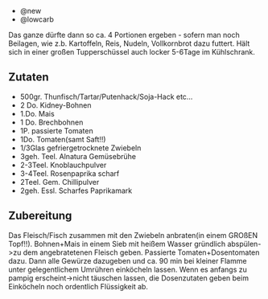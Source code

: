 - @new
- @lowcarb

Das ganze dürfte dann so ca. 4 Portionen ergeben - sofern man noch Beilagen, wie z.b. Kartoffeln, Reis, Nudeln, Vollkornbrot dazu futtert. Hält sich in einer großen Tupperschüssel auch locker 5-6Tage im Kühlschrank.

## Zutaten
* 500gr. Thunfisch/Tartar/Putenhack/Soja-Hack etc…
* 2 Do. Kidney-Bohnen
* 1.Do. Mais
* 1 Do. Brechbohnen
* 1P. passierte Tomaten
* 1Do. Tomaten(samt Saft!!)
* 1/3Glas gefriergetrocknete Zwiebeln
* 3geh. Teel. Alnatura Gemüsebrühe
* 2-3Teel. Knoblauchpulver
* 3-4Teel. Rosenpaprika scharf
* 2Teel. Gem. Chillipulver
* 2geh. Essl. Scharfes Paprikamark


## Zubereitung
Das Fleisch/Fisch zusammen mit den Zwiebeln anbraten(in einem GROßEN Topf!!). Bohnen+Mais in einem Sieb mit heißem Wasser gründlich abspülen->zu dem angebratetenen Fleisch geben. Passierte Tomaten+Dosentomaten dazu. Dann alle Gewürze dazugeben und ca. 90 min bei kleiner Flamme unter gelegentlichem Umrühren einköcheln lassen. Wenn es anfangs zu pampig erscheint->nicht täuschen lassen, die Dosenzutaten geben beim Einköcheln noch ordentlich Flüssigkeit ab.
